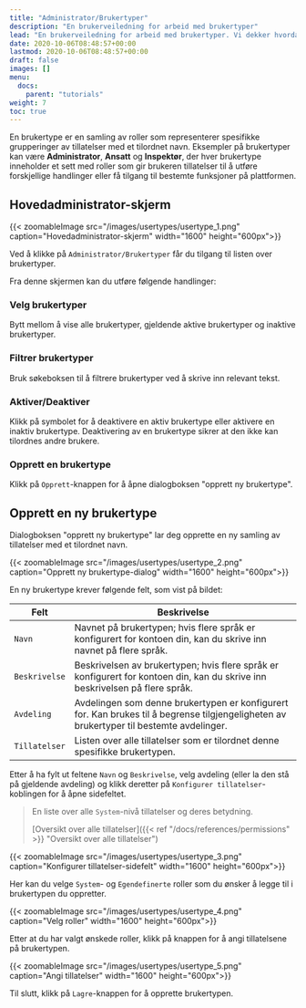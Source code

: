 ```yaml
---
title: "Administrator/Brukertyper"
description: "En brukerveiledning for arbeid med brukertyper"
lead: "En brukerveiledning for arbeid med brukertyper. Vi dekker hvordan du oppretter og endrer brukertyper."
date: 2020-10-06T08:48:57+00:00
lastmod: 2020-10-06T08:48:57+00:00
draft: false
images: []
menu:
  docs:
    parent: "tutorials"
weight: 7
toc: true
---
```

En brukertype er en samling av roller som representerer spesifikke grupperinger av tillatelser med et tilordnet navn. Eksempler på brukertyper kan være **Administrator**, **Ansatt** og **Inspektør**, der hver brukertype inneholder et sett med roller som gir brukeren tillatelser til å utføre forskjellige handlinger eller få tilgang til bestemte funksjoner på plattformen.

## Hovedadministrator-skjerm
{{< zoomableImage src="/images/usertypes/usertype_1.png" caption="Hovedadministrator-skjerm" width="1600" height="600px">}}

Ved å klikke på `Administrator/Brukertyper` får du tilgang til listen over brukertyper.

Fra denne skjermen kan du utføre følgende handlinger:

### Velg brukertyper
Bytt mellom å vise alle brukertyper, gjeldende aktive brukertyper og inaktive brukertyper.

### Filtrer brukertyper
Bruk søkeboksen til å filtrere brukertyper ved å skrive inn relevant tekst.

### Aktiver/Deaktiver
Klikk på symbolet for å deaktivere en aktiv brukertype eller aktivere en inaktiv brukertype. Deaktivering av en brukertype sikrer at den ikke kan tilordnes andre brukere.

### Opprett en brukertype
Klikk på `Opprett`-knappen for å åpne dialogboksen "opprett ny brukertype".

## Opprett en ny brukertype
Dialogboksen "opprett ny brukertype" lar deg opprette en ny samling av tillatelser med et tilordnet navn.

{{< zoomableImage src="/images/usertypes/usertype_2.png" caption="Opprett ny brukertype-dialog" width="1600" height="600px">}}

En ny brukertype krever følgende felt, som vist på bildet:

| Felt | Beskrivelse |
| --- | --- |
| `Navn` | Navnet på brukertypen; hvis flere språk er konfigurert for kontoen din, kan du skrive inn navnet på flere språk. |
| `Beskrivelse` | Beskrivelsen av brukertypen; hvis flere språk er konfigurert for kontoen din, kan du skrive inn beskrivelsen på flere språk. |
| `Avdeling` | Avdelingen som denne brukertypen er konfigurert for. Kan brukes til å begrense tilgjengeligheten av brukertyper til bestemte avdelinger. |
| `Tillatelser` | Listen over alle tillatelser som er tilordnet denne spesifikke brukertypen. |

Etter å ha fylt ut feltene `Navn` og `Beskrivelse`, velg avdeling (eller la den stå på gjeldende avdeling) og klikk deretter på `Konfigurer tillatelser`-koblingen for å åpne sidefeltet.

> En liste over alle `System`-nivå tillatelser og deres betydning.
>
> [Oversikt over alle tillatelser]({{< ref "/docs/references/permissions" >}} "Oversikt over alle tillatelser")

{{< zoomableImage src="/images/usertypes/usertype_3.png" caption="Konfigurer tillatelser-sidefelt" width="1600" height="600px">}}

Her kan du velge `System`- og `Egendefinerte` roller som du ønsker å legge til i brukertypen du oppretter.

{{< zoomableImage src="/images/usertypes/usertype_4.png" caption="Velg roller" width="1600" height="600px">}}

Etter at du har valgt ønskede roller, klikk på knappen for å angi tillatelsene på brukertypen.

{{< zoomableImage src="/images/usertypes/usertype_5.png" caption="Angi tillatelser" width="1600" height="600px">}}

Til slutt, klikk på `Lagre`-knappen for å opprette brukertypen.